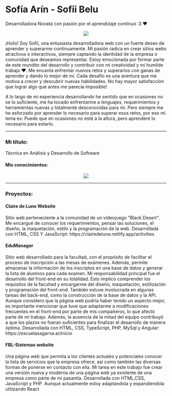 
<h1> Sofía Arín - Sofii Belu </h1

<h2> Desarrolladora Novata con pasión por el aprendizaje continuo :3 ❤️</h2>

<p align="center">
  <a href="https://github.com/DenverCoder1/readme-typing-svg">
    <img src="https://readme-typing-svg.herokuapp.com?font=Time+New+Roman&color=pink&size=25&center=true&vCenter=true&width=600&height=100&lines=T%C3%A9cnica+en+An%C3%A1lisis+y+Desarrollo+de+Software;Junior+desarrolladora+front+end;Apasionada+por+el+aprendizaje;Amo+aprender+cosas+nuevas;Comprometida+con+el+crecimiento+profesional">
  </a>
</p>


<p>¡Holis! Soy Sofii, una entusiasta desarrolladora web con un fuerte deseo de aprender y superarme continuamente. Mi pasión radica en crear sitios webs atractivos e interactivos, siempre captando la identidad de la empresa o comunidad que deseamos representar. Estoy emocionada por formar parte de este mundito del desarrollo y contribuir con mi creatividad y mi humilde trabajo ❤️. 
Me encanta enfrentar nuevos retos y superarlos con ganas de aprender y dando lo mejor de mí. Cada desafío es una aventura que me motiva a crecer y descubrir nuevas habilidades. No hay mayor satisfacción que lograr algo que antes me parecía imposible!</p>

A lo largo de mi experiencia desarrollando he sentido que en ocasiones no se lo suficiente, me ha tocado enfrentarme a lenguajes, requerimientos y herramientas nuevas y totalmente desconocidas para mí. Pero siempre me he esforzado por aprender lo necesario para superar esos retos, por eso mi lema es: Puede que en ocasiones no esté a la altura, pero aprenderé lo necesario para estarlo.
<hr>

<h3> Mi título: </h3>
Técnica en Análisis y Desarrollo de Software
<h4> Mis conocimientos: </h4>
<p align="center">
  <a href="https://skillicons.dev">
    <img src="https://skillicons.dev/icons?i=html,css,js,angular,react,mysql,php,postman,github" />
  </a>
</p>
<hr>
<h3> Proyectos: </h3>
<h4> Claire de Lune Website </h4>
<p>Sitio web perteneciente a la comunidad de un vídeojuego "Black Desert". Me encargué de conocer los requerimientos, pensar las soluciones, el diseño, la maquetación, estilo y la programación de la web.
Desarrollada con HTML, CSS Y JavaScript: https://clairedelune.netlify.app/activities </p>

<h4> EduManager </h4>
<p>Sitio web desarrollado para la facultad, con el propósito de facilitar el proceso de inscripción a las mesas de exámenes. Además, permite almacenar la información de los inscriptos en una base de datos y generar la lista de alumnos para cada examen. Mi responsabilidad principal fue el desarrollo del front-end en su totalidad. Esto implicó comprender los requisitos de la facultad y encargarme del diseño, maquetación, estilización y programación del front-end. También estuve involucrada en algunas tareas del back-end, como la construcción de la base de datos y la API.
Aunque considero que la página web podría haber tenido un aspecto mejor, es importante mencionar que tuve que adaptarme a modificaciones frecuentes en el front-end por parte de mis compañeros, lo que afectó parte de mi trabajo. Además, la ausencia de la mitad del equipo contribuyó a que los plazos no fueran suficientes para finalizar el desarrollo de manera óptima.
Desarrollada con HTML, CSS, TypeScript, PHP, MySql y Angular:
https://escuelasagarna.ar/inicio</p>

<h4> FBL-Sistemas website </h4>
<p>Una página web que permita a los clientes actuales y potenciales conocer la lista de servicios que la empresa ofrece, así como también las diversas formas de ponerse en contacto con ella. Mi tarea en este trabajo fue crear una versión nueva y moderna de una página web ya existente de una empresa como parte de mi pasantía. 
Desarrollada con HTML,CSS, JavaScript y PHP. Aunque actualmente estoy adaptandola y expandiendola utilizando React</p>


<!--
**SofiiBelu/SofiiBelu** is a ✨ _special_ ✨ repository because its `README.md` (this file) appears on your GitHub profile.

Here are some ideas to get you started:

- 🔭 I’m currently working on ...
- 🌱 I’m currently learning ...
- 👯 I’m looking to collaborate on ...
- 🤔 I’m looking for help with ...
- 💬 Ask me about ...
- 📫 How to reach me: ...
- 😄 Pronouns: ...
- ⚡ Fun fact: ...
-->


